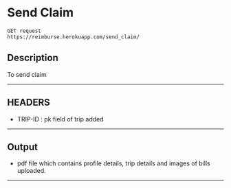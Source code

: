# Send Claim

    GET request
    https://reimburse.herokuapp.com/send_claim/

## Description
To send claim

***

## HEADERS

- TRIP-ID : pk field of trip added
    
***

## Output

- pdf file which contains profile details, trip details and images of bills uploaded.

***
